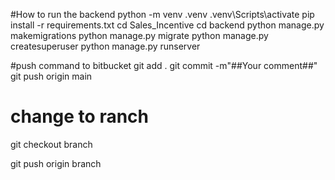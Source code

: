 #How to run the backend
python -m venv .venv
.venv\Scripts\activate
pip install -r requirements.txt
cd Sales_Incentive
cd backend
python manage.py makemigrations
python manage.py migrate
python manage.py createsuperuser
python manage.py runserver



#push command to bitbucket
git add .
git commit -m"##Your comment##"
git push origin main


# change to ranch
git checkout branch

git push origin branch